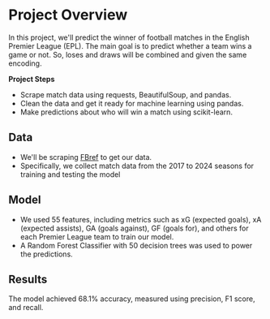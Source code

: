 # Project Overview
In this project, we'll predict the winner of football matches in the English Premier League (EPL).
The main goal is to predict whether a team wins a game or not. So, loses and draws will be combined and given the same encoding.

**Project Steps**
* Scrape match data using requests, BeautifulSoup, and pandas.  
* Clean the data and get it ready for machine learning using pandas.
* Make predictions about who will win a match using scikit-learn.

## Data
* We'll be scraping [FBref](https://fbref.com/en/) to get our data.
* Specifically, we collect match data from the 2017 to 2024 seasons for training and testing the model

## Model
* We used 55 features, including metrics such as xG (expected goals), xA (expected assists), GA (goals against), GF (goals for), and others for each Premier League team to train our model.
* A Random Forest Classifier with 50 decision trees was used to power the predictions.

## Results
The model achieved 68.1% accuracy, measured using precision, F1 score, and recall.
